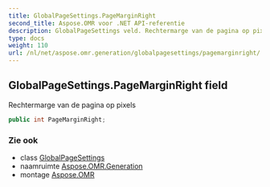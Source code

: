 ```yaml
---
title: GlobalPageSettings.PageMarginRight
second_title: Aspose.OMR voor .NET API-referentie
description: GlobalPageSettings veld. Rechtermarge van de pagina op pixels
type: docs
weight: 110
url: /nl/net/aspose.omr.generation/globalpagesettings/pagemarginright/
---
```

## GlobalPageSettings.PageMarginRight field

Rechtermarge van de pagina op pixels

```csharp
public int PageMarginRight;
```

### Zie ook

* class [GlobalPageSettings](../)
* naamruimte [Aspose.OMR.Generation](../../globalpagesettings/)
* montage [Aspose.OMR](../../../)


